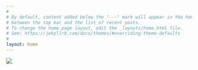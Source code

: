 ```yaml
---
#
# By default, content added below the "---" mark will appear in the home page
# between the top bar and the list of recent posts.
# To change the home page layout, edit the _layouts/home.html file.
# See: https://jekyllrb.com/docs/themes/#overriding-theme-defaults
#
layout: home
---
```

<img src="https://www.dropbox.com/s/7ww2ij6qtiqf6u0/2012-08-23%2011.00.09%2013563560455.jpg?dl=0" />
